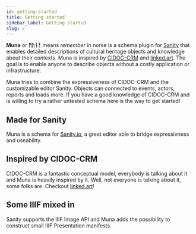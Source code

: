 ```yaml
---
id: getting-started
title: Getting started
sidebar_label: Getting started
slug: /
---
```


**Muna** or **ᛗᚢᚾᚨ** means *remember* in norse is a schema plugin for [Sanity](https://sanity.io) that enables detailed descriptions of cultural heritage objects and knowledge about their contexts. Muna is inspired by [CIDOC-CRM](http://www.cidoc-crm.org/) and [linked.art](https://linked.art). The goal is to enable anyone to describe objects without a costly application or infrastructure.

Muna tries to combine the expressiveness of CIDOC-CRM and the customizable editor Sanity. Objects can connected to events, actors, reports and loads more. If you have a good knowledge of CIDOC-CRM and is willing to try a rather untested schema here is the way to get started!

## Made for Sanity
Muna is a schema for [Sanity.io](https://www.sanity.io/), a great editor able to bridge expressivness and useability.

## Inspired by CIDOC-CRM
CIDOC-CRM is a fantastic conceptual model, everybody is talking about it and Muna is heavily inspired by it. Well, not everyone is talking about it, some folks are. Checkout [linked.art](https://linked.art)!

## Some IIIF mixed in
Sanity supports the IIIF Image API and Muna adds the possibility to construct small IIIF Presentation manifests.